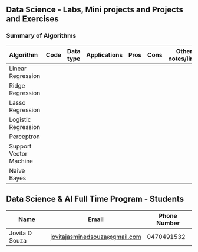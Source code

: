 ## Data Science - Labs, Mini projects and Projects and Exercises

### Summary of Algorithms

|Algorithm  | Code | Data type  | Applications  | Pros  | Cons  | Other notes/links  |
|:---|---|---|---|---|---|---|
|Linear Regression   | | | | | | | | 
|Ridge Regression | | | | | | | |
|Lasso Regression | | | | | | | |
|Logistic Regression | | | | | | | |
|Perceptron | | | | | | | |
|Support Vector Machine | | | | | | | |
|Naive Bayes| | | | | | | |

## Data Science & AI Full Time Program - Students
| Name                      | Email                             | Phone Number |
|---------------------------|-----------------------------------|--------------|
| Jovita D Souza            | jovitajasminedsouza@gmail.com     | 0470491532    |





